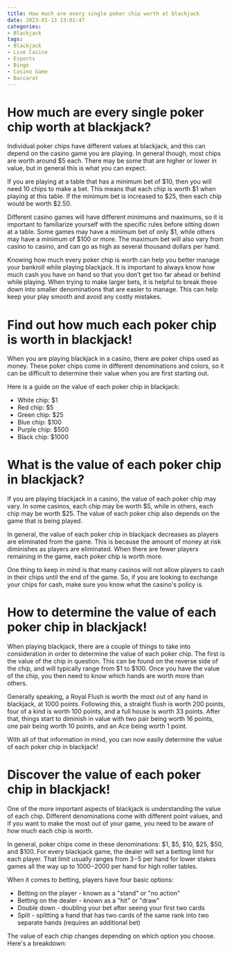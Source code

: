```yaml
---
title: How much are every single poker chip worth at blackjack
date: 2023-01-13 13:01:47
categories:
- Blackjack
tags:
- Blackjack
- Live Casino
- Esports
- Bingo
- Casino Game
- Baccarat
---
```



#  How much are every single poker chip worth at blackjack?

Individual poker chips have different values at blackjack, and this can depend on the casino game you are playing. In general though, most chips are worth around $5 each. There may be some that are higher or lower in value, but in general this is what you can expect.

If you are playing at a table that has a minimum bet of $10, then you will need 10 chips to make a bet. This means that each chip is worth $1 when playing at this table. If the minimum bet is increased to $25, then each chip would be worth $2.50.

Different casino games will have different minimums and maximums, so it is important to familiarize yourself with the specific rules before sitting down at a table. Some games may have a minimum bet of only $1, while others may have a minimum of $100 or more. The maximum bet will also vary from casino to casino, and can go as high as several thousand dollars per hand.

Knowing how much every poker chip is worth can help you better manage your bankroll while playing blackjack. It is important to always know how much cash you have on hand so that you don’t get too far ahead or behind while playing. When trying to make larger bets, it is helpful to break these down into smaller denominations that are easier to manage. This can help keep your play smooth and avoid any costly mistakes.

#  Find out how much each poker chip is worth in blackjack!

When you are playing blackjack in a casino, there are poker chips used as money. These poker chips come in different denominations and colors, so it can be difficult to determine their value when you are first starting out.

Here is a guide on the value of each poker chip in blackjack:

- White chip: $1
- Red chip: $5
- Green chip: $25
- Blue chip: $100
- Purple chip: $500
- Black chip: $1000

#  What is the value of each poker chip in blackjack?

If you are playing blackjack in a casino, the value of each poker chip may vary. In some casinos, each chip may be worth $5, while in others, each chip may be worth $25. The value of each poker chip also depends on the game that is being played.

In general, the value of each poker chip in blackjack decreases as players are eliminated from the game. This is because the amount of money at risk diminishes as players are eliminated. When there are fewer players remaining in the game, each poker chip is worth more.

One thing to keep in mind is that many casinos will not allow players to cash in their chips until the end of the game. So, if you are looking to exchange your chips for cash, make sure you know what the casino's policy is.

#  How to determine the value of each poker chip in blackjack!

When playing blackjack, there are a couple of things to take into consideration in order to determine the value of each poker chip. The first is the value of the chip in question. This can be found on the reverse side of the chip, and will typically range from $1 to $100. Once you have the value of the chip, you then need to know which hands are worth more than others.

Generally speaking, a Royal Flush is worth the most out of any hand in blackjack, at 1000 points. Following this, a straight flush is worth 200 points, four of a kind is worth 100 points, and a full house is worth 33 points. After that, things start to diminish in value with two pair being worth 16 points, one pair being worth 10 points, and an Ace being worth 1 point.

With all of that information in mind, you can now easily determine the value of each poker chip in blackjack!

#  Discover the value of each poker chip in blackjack!

One of the more important aspects of blackjack is understanding the value of each chip. Different denominations come with different point values, and if you want to make the most out of your game, you need to be aware of how much each chip is worth.

In general, poker chips come in these denominations: $1, $5, $10, $25, $50, and $100. For every blackjack game, the dealer will set a betting limit for each player. That limit usually ranges from $3-$5 per hand for lower stakes games all the way up to $1000-$2000 per hand for high roller tables.

When it comes to betting, players have four basic options:

- Betting on the player - known as a "stand" or "no action"
- Betting on the dealer - known as a "hit" or "draw" 
- Double down - doubling your bet after seeing your first two cards 
- Split - splitting a hand that has two cards of the same rank into two separate hands (requires an additional bet)

The value of each chip changes depending on which option you choose. Here's a breakdown: